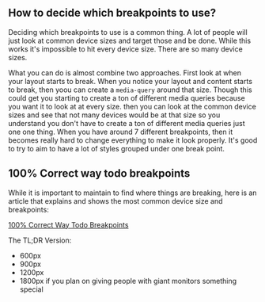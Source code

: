 ## How to decide which breakpoints to use?

Deciding which breakpoints to use is a common thing. A lot of people will just look at common device sizes and target those and be done. While this works it's impossible to hit every device size. There are so many device sizes.

What you can do is almost combine two approaches. First look at when your layout starts to break. When you notice  your layout and content starts to break, then yoou can create a `media-query` around that size. Though this could get you starting to create a ton of different media queries because you want it to look at at every  size. then you can look at the common device sizes and see that not many devices would be at that size so you understand you don't have to create a ton of different media queries just one one thing. When you have around 7 different breakpoints, then it becomes really hard to change everything to make it  look properly. It's good to try to aim to have a lot of styles grouped under one break point.

## 100% Correct way todo breakpoints

While it is important to maintain to find where things are breaking, here is an article that explains and shows the most common device size and breakpoints:

[100% Correct Way Todo Breakpoints](https://www.freecodecamp.org/news/the-100-correct-way-to-do-css-breakpoints-88d6a5ba1862/)

The TL;DR Version:

* 600px
* 900px
* 1200px
* 1800px if you plan on giving people with giant monitors something special